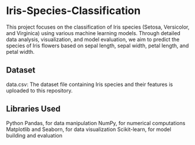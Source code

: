# Iris-Species-Classification
This project focuses on the classification of Iris species (Setosa, Versicolor, and Virginica) using various machine learning models. Through detailed data analysis, visualization, and model evaluation, we aim to predict the species of Iris flowers based on sepal length, sepal width, petal length, and petal width.

## Dataset
data.csv: The dataset file containing Iris species and their features is uploaded to this repository.

## Libraries Used
Python
Pandas, for data manipulation
NumPy, for numerical computations
Matplotlib and Seaborn, for data visualization
Scikit-learn, for model building and evaluation
